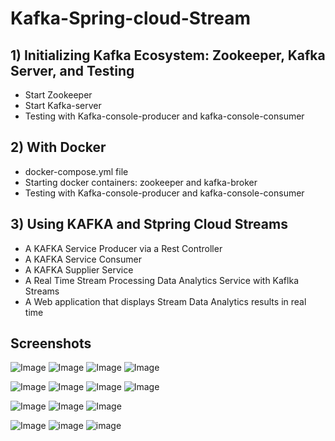 # Kafka-Spring-cloud-Stream


## 1) Initializing Kafka Ecosystem: Zookeeper, Kafka Server, and Testing
- Start Zookeeper
- Start Kafka-server
- Testing with Kafka-console-producer and kafka-console-consumer

## 2) With Docker
- docker-compose.yml file
 - Starting docker containers: zookeeper and kafka-broker
 - Testing with Kafka-console-producer and kafka-console-consumer
## 3) Using KAFKA and Stpring Cloud Streams
- A KAFKA Service Producer via a Rest Controller
- A KAFKA Service Consumer
- A KAFKA Supplier Service
- A Real Time Stream Processing Data Analytics Service with Kaflka Streams
- A Web application that displays Stream Data Analytics results in real time
## Screenshots
![Image](screens/01.png)
![Image](screens/02.png)
![Image](screens/03.png)
![Image](screens/04.png)

![Image](screens/11.png)
![Image](screens/12.png)
![Image](screens/13.png)
![Image](screens/14.png)

![Image](screens/1.png)
![Image](screens/2.png)
![Image](screens/3.png)

![Image](screens/003.png)
![image](screens/013.png)
![image](screens/023.png)



